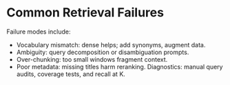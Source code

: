 # Common Retrieval Failures

Failure modes include:
- Vocabulary mismatch: dense helps; add synonyms, augment data.
- Ambiguity: query decomposition or disambiguation prompts.
- Over-chunking: too small windows fragment context.
- Poor metadata: missing titles harm reranking.
Diagnostics: manual query audits, coverage tests, and recall at K.

